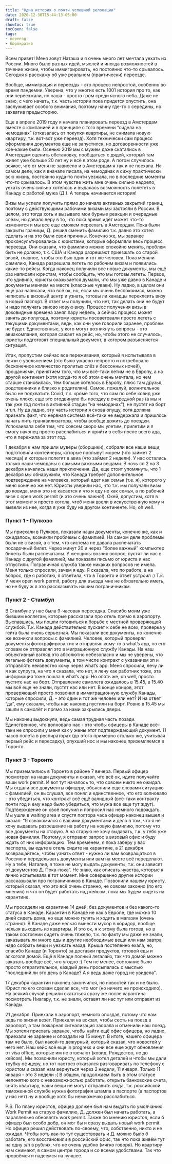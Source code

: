 ```yaml
---
title: "Одна история о почти успешной релокации"
date: 2020-12-30T15:44:13-05:00
draft: false
showtoc: true
tocOpen: false
tags: 
- переезд
- бюрократия 
---
```


Всем привет! Меня зовут Наташа и я очень много лет мечтала уехать из России. Много было разных идей, мыслей и иногда возможностей в течение жизни, чтобы иммигрировать, но постоянно что-то срывалось. Сегодня я расскажу об уже реальном (практически) переезде. 

Вообще, иммиграция и переезды - это процесс непростой, особенно во время пандемии. Уверена, что у многих есть 1001
история про то, как они переезжали, но наша - просто гром среди ясного неба. Даже не знаю, с чего начать, т.к. часть
истории пока придется опустить, она заслуживает особого внимания, поэтому начну где-то с середины, но захватив
предысторию.

Еще в апреле 2019 году я начала планировать переезд в Амстердам вместе с компанией и в принципе с того времени “сидела
на чемоданах” (отказалась от покупки квартиры, не снимала новую квартиру, т.к. вот-вот уже переезд). Хотя технически сам
процесс оформления документов еще не запустился, но договоренности уже кое-какие были. Осенью 2019 мы с мужем даже
скатались в Амстердам оценить обстановку, пообщаться с дядей, который там живет уже больше 20 лет ну и всё в этом роде.
А потом случилось всякое, что от меня не зависело и в Амстердам я так и не поехала. На самом деле, как я вначале писала,
на чемоданах я сижу практически всю жизнь, постоянно куда-то почти уезжала, но в последние моменты что-то срывалось. В
этом чувстве жить мне очень сильно надоело, уехать очень сильно хотелось и выдалась возможность полететь в Канаду с
работой мужа (Д.). А теперь начинается история!

Визы мы успели получить прямо до начала активных закрытий границ, поэтому с действующими рабочими визами мы застряли в
России. В целом, это тогда хоть и вызывало мои бурные реакции и очередные слёзы, но давало веру в то, что пока время
идёт может что-то изменится и мы все еще сможем переехать в Амстердам. Пока были закрыты границы, Д. решил сменить
фамилию т.к. давно это хотел сделать и на это были свои причины. Конечно же, мы заранее проконсультировались с юристами,
которые оформляли весь процесс переезда. Они сказали, что фамилию можно спокойно менять, проблем быть не должно, т.к.
США и Канада разрешают приезжать со старой визой, главное, чтобы это был один и тот же человек. Пока меняли фамилию,
Канада разрешила лететь по рабочим визам и появились какие-то рейсы. Когда наконец получили все новые документы, мы ещё
раз написали юристам, чтобы сообщить, что мы готовы лететь. Первое, что удивило, юристы оказывается думали, что мы уже
давно в Канаде и документы меняем на месте (классные чуваки). Ну ладно, в целом они еще раз написали, что всё ок, но,
если мы очень беспокоимся, можно написать в визовый центр и узнать, готовы ли канадцы переклеить визу в новый паспорт. В
ответ мы получили, что нет, так делать они не будут и надо получать заново новую визу. Процесс получения визы в
доковидные времена занял пару недель, а сейчас процесс может занять до полугода, поэтому юристы посоветовали просто
лететь с текущими документами, ведь, как они уже говорили заранее, проблем не будет. Единственные, у кого могут
возникнуть вопросы - это авиакомпания, которая сажает на рейс, но, чтобы этого не случилось, юристы подготовят
специальный документ, в котором разъясняется ситуация.

Итак, пропустим сейчас все переживания, который я испытывала в связи с увольнением (это было ужасно непросто и
потребовало бесконечное количество пролитых слёз и бессонных ночей), прощаниями, принятием того, что мы всё-таки летим
не в Европу, а на другой континент (хотя когда-то я об этом очень мечтала, но чем старше становилась, тем больше
хотелось в Европу, плюс там друзья, родственники и близко к родителям). Самое, пожалуй, волнительное было не подхватить
Covid, т.к. кроме того, что сам по себе ковид уже очень плохо, еще это отодвинуло бы поездку в очередной раз (а мы и так
уже год почти в активной стадии “на чемоданах”), не пустят на борт и т.п. Ну да ладно, эту часть истории я снова опущу,
хотя должна признать факт, что нервная система всё-таки не выдержала и пришлось начать пить транквилизаторы, чтобы
вообще дожить до поездки. Успокаивала себя тем, что совсем скоро мы улетим, прилетим и я смогу наконец просто
расслабиться и прийти в себя после всего ада, что я пережила за этот год.

1 декабря к нам пришли муверы (сборщики), собрали все наши вещи, подготовили контейнеры, которые поплывут морем (что
займет 2 месяца) и которые полетят в авиа (что займет 2 недели). У нас остались только наши чемоданы с самыми важными
вещами. В ночь со 2 на 3 декабря начались наши приключения. Да, еще стоит упомянуть, что 1 декабря мы обнаружили, что
Канада требует дополнительное подтверждение на человека, который едет как семья (т.е. я), которого у меня конечно же
нет. Юристы уверили нас, что т.к. мы получали визы до ковида, меня это не касается и что я еду не как семья, а по
рабочей визе с open work permit (и это очень важно!). Окей, допустим, хотя в этот момент я просто хотела, чтоб меня
ввели в искусственную кому и вывели из нее, когда я уже буду на другом континенте. Но, oh well.

### Пункт 1 - Пулково

Мы приехали в Пулково, показали наши документы, конечно же, как и ожидалось, возникли проблемы с фамилией. На самом деле
проблемы были не с визой, а с тем, что система не давала распечатать посадочный билет. Через минут 20 и через “более
важный” компьютер билеты были распечатаны. У женщины возник вопрос, пустят ли нас в Канаду с другой фамилией, мы
показали письмо от юриста и нас отпустили. Пограничная служба также никаких вопросов не имела. Меня только спросили,
зачем я еду. Я сказала, что по работе, а на вопрос, где я работаю, я ответила, что в Торонто и ответ устроил :) Т.к. У
меня open work permit, работу для въезда мне не обязательно иметь, но не буду ж я это рассказывать нашим пограничникам.

### Пункт 2 - Стамбул

В Стамбуле у нас была 9-часовая пересадка. Спасибо моим уже бывшим коллегам, которые рассказали про отель прямо в
аэропорту. Выспавшись, мы пошли готовиться к борьбе с местной проверяющей службой. Т.к. Канада действительно пускает к
себе не всех, проверка у гейта была очень серьезная. Мы показали все документы, но конечно же возникли вопросы с
фамилией. Человек, который проверял документы фотографировал их и отправлял кому-то в what’s app, по его словам он
отправлял это в миграционную службу Канады. На наш объективный взгляд это абсолютно небезопасно и мы не уверены, что
легально фоткать документы, в том числе контракт с указанием зп и отправлять неизвестно кому через what’s app. Меня
спросили, лечу ли я как супруга, на что я сказала, что нет, я лечу как работник тоже, эта информация тоже пошла в what’s
app. Но опять же, oh well, просто пустите нас на борт. Отправление самолета ожидалось в 15.45, в 15.40 мы всё еще не
знали, пустят нас или нет. В конце концов, этот проверяющий просто позвонил в иммиграционную службу Канады, которые
спросили, Д. - это один и тот же человек или нет? И на ответ “да”, ему сказали, чтобы нас наконец пустили на борт. Ровно
в 15.45 мы зашли в самолёт и прямо за нами закрылись двери.

Мы наконец выдохнули, ведь самая трудная часть позади. Единственное, что волновало нас - это чтобы офицеры в Канаде
всё-таки не спросили у меня как у жены этот подтверждающий документ. 11 часов полета в респираторах (до этого примерно
столько же, учитывая первый рейс и пересадку), опухший нос и мы наконец приземляемся в Торонто.

### Пункт 3 - Торонто

Мы приземлились в Торонто в районе 7 вечера. Первый офицер посмотрел на наши документы и сказал, что всё ок, идите
получайте ваши work permit. И вот тут началось то, что совсем никто не ожидал. Мы отдали все документы офицеру,
объяснили еще словами ситуацию с фамилией, он выслушал, все понял и единственное, что его волновало - это убедиться, что
контракт всё ещё валидный (всё-таки контракту почти год и ему надо было убедиться, что мужа все еще тут ждут).
Подтверждение он своё получил и попросил нас немного подождать. Мы ушли в waiting area и спустя полтора часа офицер
наконец вышел и сказал: “Я ознакомился с вашими документами и дело в том, что я не хочу выдавать разрешение на работу на
новую фамилию, потому что все документы на старую. А на старую не хочу выдавать, т.к. у тебя уже новая фамилия. Поэтому,
я отправил запрос в визовый офис и буду ждать от них информацию. Тем временем, я пока заберу у вас паспорта, вы едьте в
отель сидите на карантине, а 21 декабря возвращайтесь, чтобы узнать ответ - нужно ли вам возвращаться в Россию и
переделывать документы или вам на месте всё переделают. Ну а тебе, Наталия, я тоже не могу выдать документы, т.к. они
зависят от документов Д. Пока-пока”. Не знаю, как описать чувства, которые я лично испытывала в тот момент. Мне
совершенно другие истории рассказывали про пограничников в Канаде. Позвонили нашему юристу, который сказал, что это всё
очень странно, не совсем законно (по его мнению) и что он будет работать над кейсом, пока мы будем сидеть на карантине.

Мы просидели на карантине 14 дней, без документов и без какого-то статуса в Канаде. Карантин в Канаде не как в Европе,
где можно 10 дней сидеть дома, но еще можно гулять и ходить в магазин (очень странно). В Канаде даже нельзя вынести
мусор в коридор, вообще нельзя выходить из квартиры. И это ок, я к этому была готова, но в таком состоянии сидеть очень
тяжело, т.к. по факту мы даже не знали, заказывать ли много еды и другие необходимые вещи или нам завтра надо собрать
вещи и уезжать назад. Крыша постепенно ехала, но, спасибо Канаде (и Торонто) за доставки продуктов, готовой еды и
алкоголя домой. Ещё в Канаде полный легалайз, так что домой можно заказать вообще всё, что угодно :) Тем не менее,
состояние было просто отвратительное, каждый день просыпалась с мыслью "последний ли это день в Канаде? А я ведь даже
город не увидела".

17 декабря карантин наконец закончился, но новостей так и не было. Юрист по его словам сделал все, что мог (но ничего не
происходило). На всякий случай решили скататься сразу же после карантина посмотреть Ниагару, т.к. не знали, оставят ли
нас тут или отправят из Канады.

21 декабря. Приехали в аэропорт, немного опоздав, потому что нам ведь по жизни везёт. Приехали на вокзал, чтобы сесть на
поезд в аэропорт, а там пожарная сигнализация заорала и отменили наш поезд. Мы хотели приехать заранее, чтобы найти ещё
офис офицера, но ладно, приехали не заранее и опоздали на 15 минут. В итоге, нашего офицера там не было, был какой-то
дежурный, который сказал, что новостей у него нет. Наш кейс всё еще in progress и они все еще ждут обновления от visa
office, которые им не отвечают (ковид, Рождество, не до кейсов). Мы позвонили юристу, который хотел деталей и чтобы мы
дали трубку офицеру, но тот наотрез отказался разговаривать по телефону с юристом и сказал нам вернуться через 2 недели,
11 января. Только 11 января - это 3 недели :( В общем, продолжаем быть в этом статусе непонятно кого с невозможностью
работать, открыть банковские счета, снять квартиру, наши вещи не могут отправить сюда, т.к. российской таможенной службе
нужна фотография штампа в паспорте (а паспортов у нас нет) ну и вообще хотя бы немножечко расслабиться.

P.S. По плану юристов, офицер должен был нам выдать по умолчанию Work Permit на старую фамилию, Д. должен был начать
работать, а параллельно обновлять work permit. Также по мнению юристов, если б офицер был особо добр, он мог бы и сразу
выдать новый work permit. Но офицер решил действовать по-своему, что, собственно, никто и не ожидал. Чтобы хоть как-то
тут существовать и Д. можно было б работать, его восстановили в российский офис, так что пока живём тут на одну з/п в
рублях, что не очень удобно (мягко говоря). Но квартиру нам снимают, в самом центре города и со всеми удобствами. Так
что прорвёмся и надеемся на лучшее.



